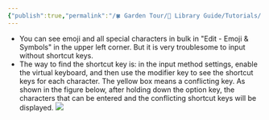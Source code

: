 ```yaml
---
{"publish":true,"permalink":"/🍀 Garden Tour/🧰 Library Guide/Tutorials/How to quickly enter various special symbols in macOS.md","title":"How to quickly enter various special symbols in macOS","created":"2022-08-24","modified":"2023-03-14","published":"2025-07-09T09:43:15.879+08:00","cssclasses":""}
---
```


- You can see emoji and all special characters in bulk in "Edit - Emoji & Symbols" in the upper left corner. But it is very troublesome to input without shortcut keys.
- The way to find the shortcut key is: in the input method settings, enable the virtual keyboard, and then use the modifier key to see the shortcut keys for each character. The yellow box means a conflicting key.
As shown in the figure below, after holding down the option key, the characters that can be entered and the conflicting shortcut keys will be displayed.
![](https://img2.oldwinter.top/202208241840832.png) 